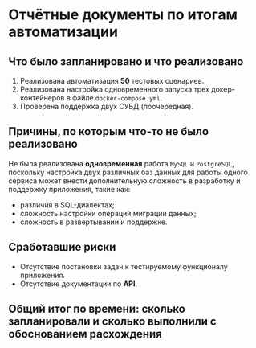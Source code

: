 # Отчётные документы по итогам автоматизации

## Что было запланировано и что реализовано

1. Реализована автоматизация **50** тестовых сценариев.
2. Реализована настройка одновременного запуска трех докер-контейнеров в файле `docker-compose.yml`.
3. Проверена поддержка двух СУБД (поочередная).

## Причины, по которым что-то не было реализовано

Не была реализована **одновременная** работа `MySQL`  и `PostgreSQL`, поскольку настройка двух различных баз данных для
работы одного сервиса может внести дополнительную сложность в разработку и поддержку приложения, такие как:

- различия в SQL-диалектах;
- сложность настройки операций миграции данных;
- сложность в развертывании и поддержке.

## Сработавшие риски

- Отсутствие постановки задач к тестируемому функционалу приложения.
- Отсутствие документации по **API**.

## Общий итог по времени: сколько запланировали и сколько выполнили с обоснованием расхождения

